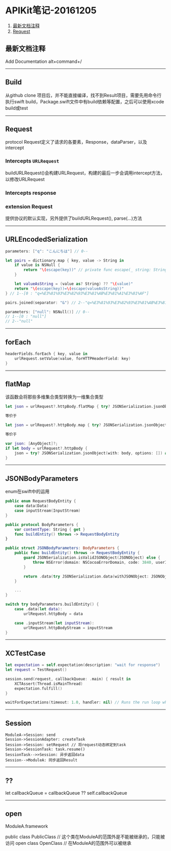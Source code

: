 # APIKit笔记-20161205

1. [最新文档注释](#最新文档注释)
2. [Request](#Request)


## 最新文档注释

Add Documentation alt+command+/

---

## Build

从github clone 项目后，并不能直接编译，找不到Result项目，需要先用命令行执行swift build，Package.swift文件中有build依赖等配置，之后可以使用xcode build或test

---

## Request

protocol Request定义了请求的各要素，Response，dataParser，以及intercept

### Intercepts `URLRequest`

buildURLRequest()会构建URLRequest，构建的最后一步会调用intercept方法，以修改URLRequest

### Intercepts response

### extension Request

提供协议的默认实现，另外提供了buildURLRequest(), parse(...)方法

---

## URLEncodedSerialization

```swift
parameters: ["q": "こんにちは"] // 0--

let pairs = dictionary.map { key, value -> String in
    if value is NSNull {
        return "\(escape(key))" // private func escape(_ string: String) -> String
    }

    let valueAsString = (value as? String) ?? "\(value)"
    return "\(escape(key))=\(escape(valueAsString))"
} // 1--[0 : "q=%E3%81%93%E3%82%93%E3%81%AB%E3%81%A1%E3%81%AF"]

pairs.joined(separator: "&") // 2--"q=%E3%81%93%E3%82%93%E3%81%AB%E3%81%A1%E3%81%AF"

parameters: ["null": NSNull()] // 0--
// 1--[0 : "null"]
// 2--"null"
```

---

## forEach

```swift
headerFields.forEach { key, value in
    urlRequest.setValue(value, forHTTPHeaderField: key)
}
```

---

## flatMap

该函数会将那些多维集合类型转换为一维集合类型

```swift
let json = urlRequest?.httpBody.flatMap { try? JSONSerialization.jsonObject(with: $0, options: []) } as? [AnyObject]

等价于    

let json = urlRequest?.httpBody.map { try? JSONSerialization.jsonObject(with: $0, options: []) } as? [AnyObject]

等价于

var json: [AnyObject]?;
if let body = urlRequest?.httpBody {
    json = try? JSONSerialization.jsonObject(with: body, options: []) as! [AnyObject]
}
```

---

## JSONBodyParameters

enum在swift中的运用

```swift
public enum RequestBodyEntity {
    case data(Data)
    case inputStream(InputStream)
}

public protocol BodyParameters {
    var contentType: String { get }
    func buildEntity() throws -> RequestBodyEntity
}

public struct JSONBodyParameters: BodyParameters {
    public func buildEntity() throws -> RequestBodyEntity {
        guard JSONSerialization.isValidJSONObject(JSONObject) else {
            throw NSError(domain: NSCocoaErrorDomain, code: 3840, userInfo: nil)
        }

        return .data(try JSONSerialization.data(withJSONObject: JSONObject, options: writingOptions))
    }

    ...
}

switch try bodyParameters.buildEntity() {
    case .data(let data):
        urlRequest.httpBody = data

    case .inputStream(let inputStream):
        urlRequest.httpBodyStream = inputStream
}
```

---

## XCTestCase

```swift
let expectation = self.expectation(description: "wait for response")
let request = TestRequest()

session.send(request, callbackQueue: .main) { result in
    XCTAssert(Thread.isMainThread)
    expectation.fulfill()
}

waitForExpectations(timeout: 1.0, handler: nil) // Runs the run loop while handling events until all expectations are fulfilled or the timeout is reached.
```

---

## Session

```sequence
ModuleA->Session: send
Session->SessionAdapter: createTask
Session->Session: setRequest // 将request动态绑定到task
Session->SessionTask: task.resume()
SessionTask-->>Session: 异步返回data
Session-->ModuleA: 同步返回Result
```

---

## ??

let callbackQueue = callbackQueue ?? self.callbackQueue

---

## open

ModuleA.framework

public class PublicClass // 这个类在ModuleA的范围外是不能被继承的，只能被访问
open class OpenClass     // 在ModuleA的范围外可以被继承


